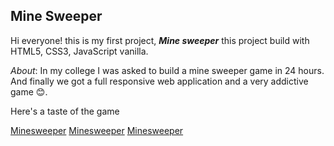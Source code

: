 ## Mine Sweeper

Hi everyone! this is my first project, ***Mine sweeper*** this project build with HTML5, CSS3, JavaScript vanilla.

*About*:
In my college I was asked to build a mine sweeper game in 24 hours.
And finally we got a full responsive web application and a very addictive game 😊.

Here's a taste of the game

[Minesweeper](minesweeper.png)
[Minesweeper](victory.png)
[Minesweeper](mobile.png)
